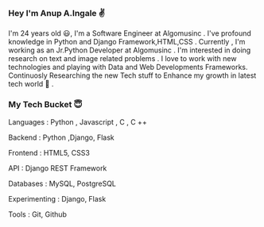 
### Hey I'm Anup A.Ingale :v:

I'm 24 years old :smiley:, I'm a Software Engineer at Algomusinc . I've profound knowledge in Python and Django Framework,HTML,CSS .
Currently , I'm working as an Jr.Python Developer at Algomusinc . I'm interested in doing research on text and image related problems .
I love to work with new technologies and playing with Data and Web Developments Frameworks. Continuosly Researching the  new Tech stuff 
to Enhance my growth in latest tech world :seat: .

### My Tech Bucket :innocent:

Languages : Python , Javascript , C , C ++

Backend  : Python ,Django, Flask

Frontend : HTML5, CSS3

API : Django REST Framework

Databases : MySQL, PostgreSQL

Experimenting : Django, Flask

Tools :  Git, Github
